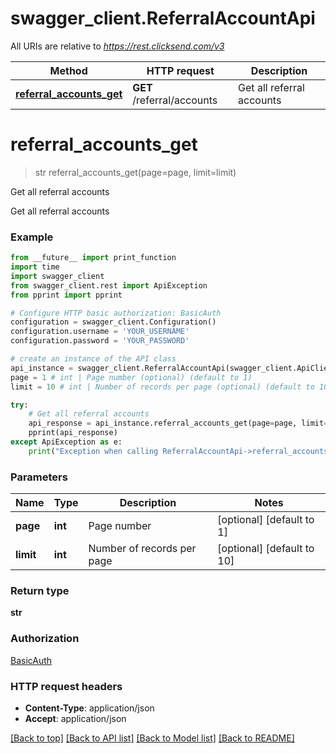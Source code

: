 # swagger_client.ReferralAccountApi

All URIs are relative to *https://rest.clicksend.com/v3*

Method | HTTP request | Description
------------- | ------------- | -------------
[**referral_accounts_get**](ReferralAccountApi.md#referral_accounts_get) | **GET** /referral/accounts | Get all referral accounts


# **referral_accounts_get**
> str referral_accounts_get(page=page, limit=limit)

Get all referral accounts

Get all referral accounts

### Example
```python
from __future__ import print_function
import time
import swagger_client
from swagger_client.rest import ApiException
from pprint import pprint

# Configure HTTP basic authorization: BasicAuth
configuration = swagger_client.Configuration()
configuration.username = 'YOUR_USERNAME'
configuration.password = 'YOUR_PASSWORD'

# create an instance of the API class
api_instance = swagger_client.ReferralAccountApi(swagger_client.ApiClient(configuration))
page = 1 # int | Page number (optional) (default to 1)
limit = 10 # int | Number of records per page (optional) (default to 10)

try:
    # Get all referral accounts
    api_response = api_instance.referral_accounts_get(page=page, limit=limit)
    pprint(api_response)
except ApiException as e:
    print("Exception when calling ReferralAccountApi->referral_accounts_get: %s\n" % e)
```

### Parameters

Name | Type | Description  | Notes
------------- | ------------- | ------------- | -------------
 **page** | **int**| Page number | [optional] [default to 1]
 **limit** | **int**| Number of records per page | [optional] [default to 10]

### Return type

**str**

### Authorization

[BasicAuth](../README.md#BasicAuth)

### HTTP request headers

 - **Content-Type**: application/json
 - **Accept**: application/json

[[Back to top]](#) [[Back to API list]](../README.md#documentation-for-api-endpoints) [[Back to Model list]](../README.md#documentation-for-models) [[Back to README]](../README.md)

